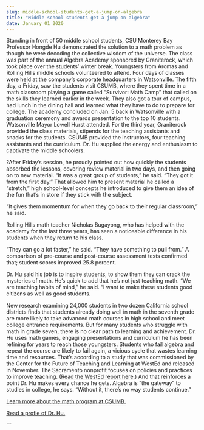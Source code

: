 ```yaml
---
slug: middle-school-students-get-a-jump-on-algebra
title: "Middle school students get a jump on algebra"
date: January 01 2020
---
```


 
<p>
  Standing in front of 50 middle school students, CSU Monterey Bay Professor
  Hongde Hu demonstrated the solution to a math problem as though he were
  decoding the collective wisdom of the universe. The class was part of the
  annual Algebra Academy sponsored by Graniterock, which took place over the
  students’ winter break. Youngsters from Aromas and Rolling Hills middle
  schools volunteered to attend. Four days of classes were held at the company’s
  corporate headquarters in Watsonville. The fifth day, a Friday, saw the
  students visit CSUMB, where they spent time in a math classroom playing a game
  called “Survivor: Math Camp” that called on the skills they learned earlier in
  the week. They also got a tour of campus, had lunch in the dining hall and
  learned what they have to do to prepare for college. The academy concluded on
  Jan. 5 back in Watsonville with a graduation ceremony and awards presentation
  to the top 10 students. Watsonville Mayor Lowell Hurst attended. For the third
  year, Graniterock provided the class materials, stipends for the teaching
  assistants and snacks for the students. CSUMB provided the instructors, four
  teaching assistants and the curriculum. Dr. Hu supplied the energy and
  enthusiasm to captivate the middle schoolers.
</p>
<p>
  ?After Friday’s session, he proudly pointed out how quickly the students
  absorbed the lessons, covering review material in two days, and then going on
  to new material. “It was a great group of students,” he said. “They got it
  from the first day.” That allowed him to present material he called a
  “stretch,” high school-level concepts he introduced to give them an idea of
  the fun that’s in store if they stick with the subject.
</p>
<p>
  “It gives them momentum for when they go back to their regular classroom,” he
  said.
</p>
<p>
  Rolling Hills math teacher Nicholas Bugayong, who has helped with the academy
  for the last three years, has seen a noticeable difference in his students
  when they return to his class.
</p>
<p>
  “They can go a lot faster,” he said. “They have something to pull from.” A
  comparison of pre-course and post-course assessment tests confirmed that;
  student scores improved 25.8 percent.
</p>
<p>
  Dr. Hu said his job is to inspire students, to show them they can crack the
  mysteries of math. He’s quick to add that he’s not just teaching math. “We are
  teaching habits of mind,” he said. “I want to make these students good
  citizens as well as good students.
</p>
<p>
  New research examining 24,000 students in two dozen California school
  districts finds that students already doing well in math in the seventh grade
  are more likely to take advanced math courses in high school and meet college
  entrance requirements. But for many students who struggle with math in grade
  seven, there is no clear path to learning and achievement. Dr. Hu uses math
  games, engaging presentations and curriculum he has been refining for years to
  reach those youngsters. Students who fail algebra and repeat the course are
  likely to fail again, a vicious cycle that wastes learning time and resources.
  That’s according to a study that was commissioned by the Center for the Future
  of Teaching and Learning at WestEd and released in November. The Sacramento
  nonprofit focuses on policies and practices to improve teaching. (<a
    href="https://www.cftl.org/documents/2012/CFTL_MathPatterns_Main_Report.pdf"
    >Read the WestEd report here.</a
  >) And that reinforces a point Dr. Hu makes every chance he gets. Algebra is
  “the gateway” to studies in college, he says. “Without it, there’s no way
  students continue.”
</p>
<p>
  <a href="https://csumb.edu/math"
    >Learn more about the math program at CSUMB.</a
  >
</p>
<p><a href="https://success.csumb.edu/hongde-hu">Read a profie of Dr. Hu.</a></p>
```
